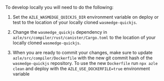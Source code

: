 To develop locally you will need to do the following:

1. Set the `AZLE_WASMEDGE_QUICKJS_DIR` environment variable on deploy or test to the location of your locally cloned `wasmedge-quickjs`.

2. Change the `wasmedge_quickjs` dependency in `azle/src/compiler/rust/canister/Cargo.toml` to the location of your locally cloned `wasmedge-quickjs`.

3. When you are ready to commit your changes, make sure to update `azle/src/compiler/Dockerfile` with the new git commit hash of the `wasmedge-quickjs` repository. To use the new `Dockerfile` run `npx azle clean` and deploy with the `AZLE_USE_DOCKERFILE=true` environment variable
